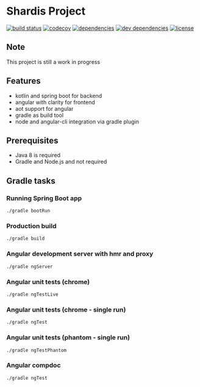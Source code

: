 # Shardis Project

[![build status](https://img.shields.io/travis/shardis/shardis/master.svg)](https://travis-ci.org/shardis/shardis)
[![codecov](https://img.shields.io/codecov/c/github/shardis/shardis/master.svg)](https://codecov.io/gh/shardis/shardis)
[![dependencies](https://img.shields.io/david/shardis/shardis.svg)](https://david-dm.org/shardis/shardis)
[![dev dependencies](https://img.shields.io/david/dev/shardis/shardis.svg)](https://david-dm.org/shardis/shardis)
[![license](https://img.shields.io/github/license/shardis/shardis.svg)](https://github.com/shardis/shardis)

## Note

This project is still a work in progress

## Features

* kotlin and spring boot for backend
* angular with clarity for frontend
* aot support for angular
* gradle as build tool
* node and angular-cli integration via gradle plugin

## Prerequisites

* Java 8 is required
* Gradle and Node.js and not required

## Gradle tasks

### Running Spring Boot app
```
./gradle bootRun 
```

### Production build
```
./gradle build 
```

### Angular development server with hmr and proxy
```
./gradle ngServer 
```

### Angular unit tests (chrome)
```
./gradle ngTestLive
```

### Angular unit tests (chrome - single run)
```
./gradle ngTest 
```

### Angular unit tests (phantom - single run)
```
./gradle ngTestPhantom
```

### Angular compdoc
```
./gradle ngTest 
```


